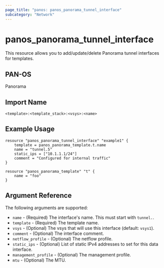 ```yaml
---
page_title: "panos: panos_panorama_tunnel_interface"
subcategory: "Network"
---
```


# panos_panorama_tunnel_interface

This resource allows you to add/update/delete Panorama tunnel interfaces
for templates.


## PAN-OS

Panorama


## Import Name

```shell
<template>:<template_stack>:<vsys>:<name>
```


## Example Usage

```hcl
resource "panos_panorama_tunnel_interface" "example1" {
    template = panos_panorama_template.t.name
    name = "tunnel.5"
    static_ips = ["10.1.1.1/24"]
    comment = "Configured for internal traffic"
}

resource "panos_panorama_template" "t" {
    name = "foo"
}
```

## Argument Reference

The following arguments are supported:

* `name` - (Required) The interface's name.  This must start with `tunnel.`.
* `template` - (Required) The template name.
* `vsys` - (Optional) The vsys that will use this interface (default: `vsys1`).
* `comment` - (Optional) The interface comment.
* `netflow_profile` - (Optional) The netflow profile.
* `static_ips` - (Optional) List of static IPv4 addresses to set for this data
  interface.
* `management_profile` - (Optional) The management profile.
* `mtu` - (Optional) The MTU.
